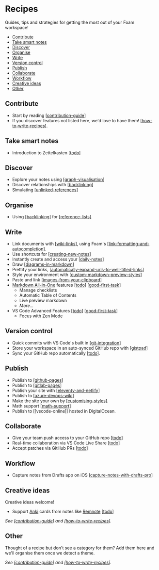 <!-- omit in toc -->
# Recipes

Guides, tips and strategies for getting the most out of your Foam workspace!

- [Contribute](#contribute)
- [Take smart notes](#take-smart-notes)
- [Discover](#discover)
- [Organise](#organise)
- [Write](#write)
- [Version control](#version-control)
- [Publish](#publish)
- [Collaborate](#collaborate)
- [Workflow](#workflow)
- [Creative ideas](#creative-ideas)
- [Other](#other)

## Contribute

- Start by reading [[contribution-guide]]
- If you discover features not listed here, we'd love to have them! [[how-to-write-recipes]].

## Take smart notes

- Introduction to Zettelkasten [[todo]]

## Discover
- Explore your notes using [[graph-visualisation]]
- Discover relationships with [[backlinking]]
- Simulating [[unlinked-references]]

## Organise
- Using [[backlinking]] for [[reference-lists]].

## Write
- Link documents with [[wiki-links]], using Foam's [[link-formatting-and-autocompletion]].
- Use shortcuts for [[creating-new-notes]]
- Instantly create and access your [[daily-notes]]
- Draw [[diagrams-in-markdown]]
- Prettify your links, [[automatically-expand-urls-to-well-titled-links]]
- Style your environment with [[custom-markdown-preview-styles]]
- Paste and link [[images-from-your-clipboard]]
- [Markdown All-in-One](https://marketplace.visualstudio.com/items?itemName=yzhang.markdown-all-in-one) features [[todo]] [[good-first-task]]
  - Manage checklists
  - Automatic Table of Contents
  - Live preview markdown
  - _More..._
- VS Code Advanced Features [[todo]] [[good-first-task]]
  - Focus with Zen Mode

## Version control

- Quick commits with VS Code's built in [[git-integration]]
- Store your workspace in an auto-synced GitHub repo with [[gistpad]]
- Sync your GitHub repo automatically [[todo]].

## Publish

- Publish to [[github-pages]]
- Publish to [[gitlab-pages]]
- Publish your site with [[eleventy-and-netlify]]
- Publish to [[azure-devops-wiki]]
- Make the site your own by [[customising-styles]].
- Math support [[math-support]]
- Publish to [[vscode-online]] hosted in DigitalOcean.

## Collaborate

- Give your team push access to your GitHub repo [[todo]]
- Real-time collaboration via VS Code Live Share [[todo]]
- Accept patches via GitHub PRs [[todo]]

## Workflow

- Capture notes from Drafts app on iOS [[capture-notes-with-drafts-pro]]

## Creative ideas

Creative ideas welcome!

- Support [Anki](https://apps.ankiweb.net/) cards from notes like [Remnote](https://www.remnote.io/) [[todo]]

_See [[contribution-guide]] and [[how-to-write-recipes]]._

## Other

Thought of a recipe but don't see a category for them? Add them here and we'll organise them once we detect a theme.

_See [[contribution-guide]] and [[how-to-write-recipes]]._

[//begin]: # "Autogenerated link references for markdown compatibility"
[contribution-guide]: contribution-guide "Contribution Guide"
[how-to-write-recipes]: how-to-write-recipes "How to Write Recipes"
[todo]: todo "Todo"
[graph-visualisation]: graph-visualisation "Graph visualisation"
[backlinking]: backlinking "Backlinking"
[unlinked-references]: unlinked-references "Unlinked references (stub)"
[reference-lists]: reference-lists "Reference Lists"
[wiki-links]: wiki-links "Wiki Links"
[link-formatting-and-autocompletion]: link-formatting-and-autocompletion "Link Formatting and Autocompletion"
[creating-new-notes]: creating-new-notes "Creating New Notes"
[daily-notes]: daily-notes "Daily notes"
[diagrams-in-markdown]: diagrams-in-markdown "Diagrams in Markdown"
[automatically-expand-urls-to-well-titled-links]: automatically-expand-urls-to-well-titled-links "Automatically Expand URLs to Well-Titled Links"
[custom-markdown-preview-styles]: custom-markdown-preview-styles "Custom Markdown Preview Styles"
[images-from-your-clipboard]: images-from-your-clipboard "Images from your Clipboard"
[good-first-task]: good-first-task "Good First Task"
[git-integration]: git-integration "Git integration"
[gistpad]: gistpad "GistPad"
[github-pages]: github-pages "Github Pages"
[gitlab-pages]: gitlab-pages "GitLab Pages"
[eleventy-and-netlify]: eleventy-and-netlify "Eleventy and Netlify"
[azure-devops-wiki]: azure-devops-wiki "Azure DevOps Wiki"
[customising-styles]: customising-styles "Customising Styles"
[math-support]: math-support "Math Support"
[capture-notes-with-drafts-pro]: capture-notes-with-drafts-pro "Capture Notes With Drafts Pro"
[//end]: # "Autogenerated link references"
